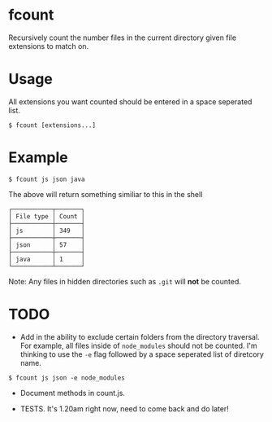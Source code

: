 fcount
======

Recursively count the number files in the current directory given file extensions to match on.

Usage
=============

All extensions you want counted should be entered in a space seperated list.

```
$ fcount [extensions...]
```

Example
=======

```
$ fcount js json java
```

The above will return something similiar to this in the shell

```
┌───────────┬───────┐
│ File type │ Count │
├───────────┼───────┤
│ js        │ 349   │
├───────────┼───────┤
│ json      │ 57    │
├───────────┼───────┤
│ java      │ 1     │
└───────────┴───────┘
```

Note: Any files in hidden directories such as ```.git``` will **not** be counted.

TODO
====

 - Add in the ability to exclude certain folders from the directory traversal. For example,
all files inside of ```node_modules``` should not be counted. I'm thinking to use the ```-e```
flag followed by a space seperated list of diretcory name.

```
$ fcount js json -e node_modules
```

- Document methods in count.js.

- TESTS. It's 1.20am right now, need to come back and do later!


